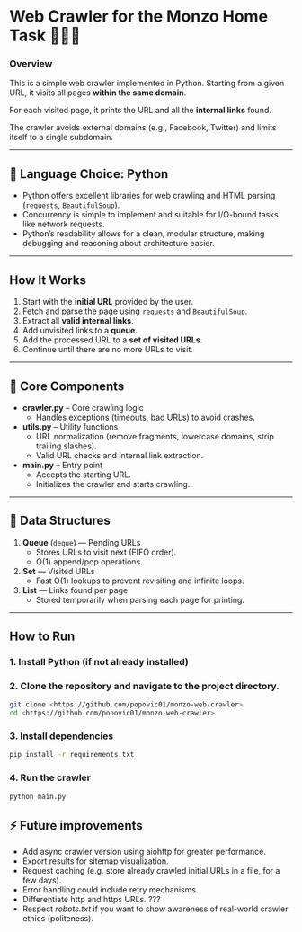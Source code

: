 # Web Crawler for the Monzo Home Task 💚💛🧡

### Overview
This is a simple web crawler implemented in Python. Starting from a given URL, it visits all pages **within the same domain**.  

For each visited page, it prints the URL and all the **internal links** found.  

The crawler avoids external domains (e.g., Facebook, Twitter) and limits itself to a single subdomain.

---

## 🐍 Language Choice: Python
- Python offers excellent libraries for web crawling and HTML parsing (`requests`, `BeautifulSoup`).
- Concurrency is simple to implement and suitable for I/O-bound tasks like network requests.
- Python’s readability allows for a clean, modular structure, making debugging and reasoning about architecture easier.

---

## How It Works
1. Start with the **initial URL** provided by the user.
2. Fetch and parse the page using `requests` and `BeautifulSoup`.
3. Extract all **valid internal links**.
4. Add unvisited links to a **queue**.
5. Add the processed URL to a **set of visited URLs**.
6. Continue until there are no more URLs to visit.

---

## 🧩 Core Components
- **crawler.py** – Core crawling logic
  - Handles exceptions (timeouts, bad URLs) to avoid crashes.
- **utils.py** – Utility functions
  - URL normalization (remove fragments, lowercase domains, strip trailing slashes).
  - Valid URL checks and internal link extraction.
- **main.py** – Entry point
  - Accepts the starting URL.
  - Initializes the crawler and starts crawling.

---

## 🧩 Data Structures
1. **Queue** (`deque`) — Pending URLs
   - Stores URLs to visit next (FIFO order).
   - O(1) append/pop operations.
2. **Set** — Visited URLs
   - Fast O(1) lookups to prevent revisiting and infinite loops.
3. **List** — Links found per page
   - Stored temporarily when parsing each page for printing.
---

## How to Run

### 1. Install Python (if not already installed)

### 2. Clone the repository and navigate to the project directory.
```bash
git clone <https://github.com/popovic01/monzo-web-crawler>
cd <https://github.com/popovic01/monzo-web-crawler>
```

### 3. Install dependencies
```bash
pip install -r requirements.txt
```

### 4. Run the crawler
```bash
python main.py
```

## ⚡ Future improvements
- Add async crawler version using aiohttp for greater performance.
- Export results for sitemap visualization.
- Request caching (e.g. store already crawled initial URLs in a file, for a few days).
- Error handling could include retry mechanisms.
- Differentiate http and https URLs. ???
- Respect *robots.txt* if you want to show awareness of real-world crawler ethics (politeness).

